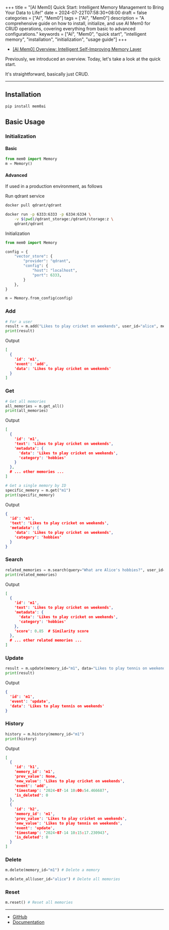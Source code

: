 +++
title = "[AI Mem0] Quick Start: Intelligent Memory Management to Bring Your Data to Life!"
date = 2024-07-22T07:58:30+08:00
draft = false
categories = ["AI", "Mem0"]
tags = ["AI", "Mem0"]
description = "A comprehensive guide on how to install, initialize, and use AI Mem0 for CRUD operations, covering everything from basic to advanced configurations."
keywords = ["AI", "Mem0", "quick start", "intelligent memory", "installation", "initialization", "usage guide"]
+++

- [[AI Mem0] Overview: Intelligent Self-Improving Memory Layer](https://ai-blog.aihub2022.top/zh/post/ai-mem0-intro/)

Previously, we introduced an overview. Today, let's take a look at the quick start.

It's straightforward, basically just CRUD.

---

## Installation
```bash
pip install mem0ai
```

## Basic Usage
### Initialization
#### Basic
```python
from mem0 import Memory
m = Memory()
```

#### Advanced
If used in a production environment, as follows

Run qdrant service
```bash
docker pull qdrant/qdrant

docker run -p 6333:6333 -p 6334:6334 \
    -v $(pwd)/qdrant_storage:/qdrant/storage:z \
    qdrant/qdrant
```

Initialization
```python
from mem0 import Memory

config = {
    "vector_store": {
        "provider": "qdrant",
        "config": {
            "host": "localhost",
            "port": 6333,
        }
    },
}

m = Memory.from_config(config)
```

### Add
```python
# For a user
result = m.add("Likes to play cricket on weekends", user_id="alice", metadata={"category": "hobbies"})
print(result)
```

Output
```json
[
  {
    'id': 'm1',
    'event': 'add',
    'data': 'Likes to play cricket on weekends'
  }
]
```

### Get
```python
# Get all memories
all_memories = m.get_all()
print(all_memories)
```

Output
```json
[
  {
    'id': 'm1',
    'text': 'Likes to play cricket on weekends',
    'metadata': {
      'data': 'Likes to play cricket on weekends',
      'category': 'hobbies'
    }
  },
  # ... other memories ...
]
```

```python
# Get a single memory by ID
specific_memory = m.get("m1")
print(specific_memory)
```

Output
```json
{
  'id': 'm1',
  'text': 'Likes to play cricket on weekends',
  'metadata': {
    'data': 'Likes to play cricket on weekends',
    'category': 'hobbies'
  }
}
```

### Search
```python
related_memories = m.search(query="What are Alice's hobbies?", user_id="alice")
print(related_memories)
```

Output
```json
[
  {
    'id': 'm1',
    'text': 'Likes to play cricket on weekends',
    'metadata': {
      'data': 'Likes to play cricket on weekends',
      'category': 'hobbies'
    },
    'score': 0.85  # Similarity score
  },
  # ... other related memories ...
]
```

### Update
```python
result = m.update(memory_id="m1", data="Likes to play tennis on weekends")
print(result)
```

Output
```json
{
  'id': 'm1',
  'event': 'update',
  'data': 'Likes to play tennis on weekends'
}
```

### History
```python
history = m.history(memory_id="m1")
print(history)
```

Output
```json
[
  {
    'id': 'h1',
    'memory_id': 'm1',
    'prev_value': None,
    'new_value': 'Likes to play cricket on weekends',
    'event': 'add',
    'timestamp': '2024-07-14 10:00:54.466687',
    'is_deleted': 0
  },
  {
    'id': 'h2',
    'memory_id': 'm1',
    'prev_value': 'Likes to play cricket on weekends',
    'new_value': 'Likes to play tennis on weekends',
    'event': 'update',
    'timestamp': '2024-07-14 10:15:17.230943',
    'is_deleted': 0
  }
]
```

### Delete
```python
m.delete(memory_id="m1") # Delete a memory

m.delete_all(user_id="alice") # Delete all memories
```

### Reset
```python
m.reset() # Reset all memories
```

---

- [GitHub](https://github.com/mem0ai/mem0)
- [Documentation](https://docs.mem0.ai/overview)
<!-- - [AI Blog - Learn AI from scratch](...) -->
<!-- - [Official WeChat Account - Learn AI from scratch](...) -->
<!-- - [CSDN - Learn AI from scratch](...) -->
<!-- - [Juejin - Learn AI from scratch](...) -->
<!-- - [Zhihu - Learn AI from scratch](...) -->
<!-- - [Alibaba Cloud - Learn AI from scratch](...) -->
<!-- - [Tencent Cloud - Learn AI from scratch](...) -->

